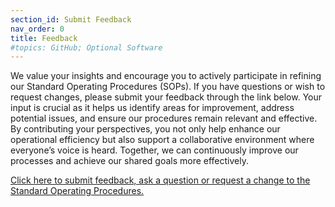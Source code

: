 ```yaml
---
section_id: Submit Feedback
nav_order: 0
title: Feedback
#topics: GitHub; Optional Software
---
```

We value your insights and encourage you to actively participate in refining our Standard Operating Procedures (SOPs). If you have questions or wish to request changes, please submit your feedback through the link below. Your input is crucial as it helps us identify areas for improvement, address potential issues, and ensure our procedures remain relevant and effective. By contributing your perspectives, you not only help enhance our operational efficiency but also support a collaborative environment where everyone’s voice is heard. Together, we can continuously improve our processes and achieve our shared goals more effectively.

[Click here to submit feedback, ask a question or request a change to the Standard Operating Procedures.](https://slssa-surfcom.atlassian.net/servicedesk/customer/portal/19)